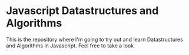 
# Javascript Datastructures and Algorithms

This is the repository where I'm going to try out and learn Datastructures and Algorithms in Javascript. Feel free to take a look
